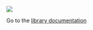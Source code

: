 [<img src="https://s3.eu-central-1.amazonaws.com/edaviz-assets/eda_overview.png">](https://youtu.be/eYEeYv11YrQ)

Go to the [library documentation](https://github.com/tkrabel/edaviz/blob/master/documentation)
